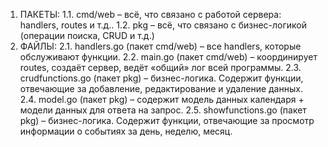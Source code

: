 1) ПАКЕТЫ:
    1.1. cmd/web – всё, что связано с работой сервера: handlers, routes и т.д..
    1.2. pkg – всё, что связано с бизнес-логикой (операции поиска, CRUD и т.д.)
2) ФАЙЛЫ:
    2.1. handlers.go (пакет cmd/web) – все handlers, которые обслуживают функции.
    2.2. main.go (пакет cmd/web) – координирует routes, создаёт сервер, ведёт «общий» лог всей программы.
    2.3. crudfunctions.go (пакет pkg)  – бизнес-логика. Содержит функции, отвечающие за добавление, редактирование и удаление данных.
    2.4. model.go  (пакет pkg) – содержит модель данных календаря + модели данных для ответа на запрос.
    2.5. showfunctions.go (пакет pkg) – бизнес-логика. Содержит функции, отвечающие за просмотр информации о событиях за день, неделю, месяц.